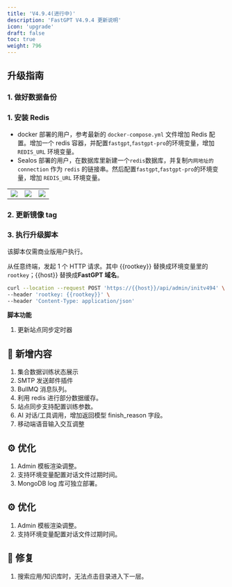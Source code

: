 ```yaml
---
title: 'V4.9.4(进行中)'
description: 'FastGPT V4.9.4 更新说明'
icon: 'upgrade'
draft: false
toc: true
weight: 796
---
```


## 升级指南

### 1. 做好数据备份

### 1. 安装 Redis

* docker 部署的用户，参考最新的 `docker-compose.yml` 文件增加 Redis 配置。增加一个 redis 容器，并配置`fastgpt`,`fastgpt-pro`的环境变量，增加 `REDIS_URL` 环境变量。
* Sealos 部署的用户，在数据库里新建一个`redis`数据库，并复制`内网地址的 connection` 作为 `redis` 的链接串。然后配置`fastgpt`,`fastgpt-pro`的环境变量，增加 `REDIS_URL` 环境变量。

| | | |
| --- | --- |  --- |
| ![](/imgs/sealos-redis1.png) | ![](/imgs/sealos-redis2.png) |  ![](/imgs/sealos-redis3.png) |

### 2. 更新镜像 tag


### 3. 执行升级脚本

该脚本仅需商业版用户执行。

从任意终端，发起 1 个 HTTP 请求。其中 {{rootkey}} 替换成环境变量里的 `rootkey`；{{host}} 替换成**FastGPT 域名**。

```bash
curl --location --request POST 'https://{{host}}/api/admin/initv494' \
--header 'rootkey: {{rootkey}}' \
--header 'Content-Type: application/json'
```

**脚本功能**

1. 更新站点同步定时器

## 🚀 新增内容

1. 集合数据训练状态展示
2. SMTP 发送邮件插件
3. BullMQ 消息队列。
4. 利用 redis 进行部分数据缓存。
5. 站点同步支持配置训练参数。
6. AI 对话/工具调用，增加返回模型 finish_reason 字段。
7. 移动端语音输入交互调整

## ⚙️ 优化

1. Admin 模板渲染调整。
2. 支持环境变量配置对话文件过期时间。
3. MongoDB log 库可独立部署。

## ⚙️ 优化

1. Admin 模板渲染调整。
2. 支持环境变量配置对话文件过期时间。

## 🐛 修复

1. 搜索应用/知识库时，无法点击目录进入下一层。